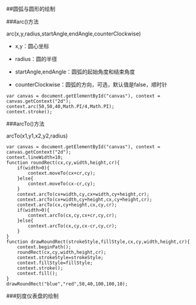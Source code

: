##圆弧与圆形的绘制

###arc()方法

arc(x,y,radius,startAngle,endAngle,counterClockwise)

+ x,y：圆心坐标

+ radius：圆的半径

+ startAngle,endAngle：圆弧的起始角度和结束角度

+ counterClockwise：圆弧的方向，可选，默认值是false，顺时针


```
var canvas = document.getElementById("canvas"), context = canvas.getContext("2d");
context.arc(50,50,40,Math.PI/4,Math.PI);
context.stroke();
```

###arcTo()方法

arcTo(x1,y1,x2,y2,radius)

```
var canvas = document.getElementById("canvas"), context = canvas.getContext("2d");
context.lineWidth=10;
function roundRect(cx,cy,width,height,cr){
	if(width>0){
		context.moveTo(cx+cr,cy);
	}else{
		context.moveTo(cx-cr,cy);
	}
	context.arcTo(cx+width,cy,cx+width,cy+height,cr);
	context.arcTo(cx+width,cy+height,cx,cy+height,cr);
	context.arcTo(cx,cy+height,cx,cy,cr);
	if(width>0){
		context.arcTo(cx,cy,cx+cr,cy,cr);
	}else{
		context.arcTo(cx,cy,cx-cr,cy,cr);
	}
}
function drawRoundRect(strokeStyle,fillStyle,cx,cy,width,height,cr){
	context.beginPath();
	roundRect(cx,cy,width,height,cr);
	context.strokeStyle=strokeStyle;
	context.fillStyle=fillStyle;
	context.stroke();
	context.fill();
}
drawRoundRect("blue","red",50,40,100,100,10);
```

###刻度仪表盘的绘制

